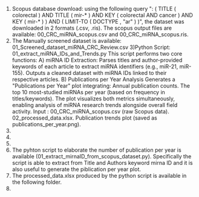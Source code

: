 1) Scopus database download: using the following query ": ( TITLE ( colorectal ) AND TITLE ( mir-* ) AND KEY ( colorectal AND cancer ) AND KEY ( mir-* ) ) AND ( LIMIT-TO ( DOCTYPE , "ar" ) )", the dataset was downloaded in 2 formats (.csv, .ris). The scopus output files are available:  00_CRC_miRNA_scopus.csv and 00_CRC_miRNA_scopus.ris.
2) The Manually screened dataset is available: 01_Screened_dataset_miRNA_CRC_Review.csv
3)Python Script: 01_extract_miRNA_IDs_and_Trends.py This script performs two core functions: A) miRNA ID Extraction: Parses titles and author-provided keywords of each article to extract miRNA identifiers (e.g., miR-21, miR-155). Outputs a cleaned dataset with miRNA IDs linked to their respective articles. B) Publications per Year Analysis Generates a "Publications per Year" plot integrating: Annual publication counts. The top 10 most-studied miRNAs per year (based on frequency in titles/keywords). The plot visualizes both metrics simultaneously, enabling analysis of miRNA research trends alongside overall field activity. Input : 00_CRC_miRNA_scopus.csv (raw Scopus data). 02_processed_data.xlsx.
Publication trends plot (saved as publications_per_year.png).
4)
5)
6)
7) The pyhton script to  elaborate the number of publication per year is available (01_extract_mirnaID_from_scopus_dataset.py). Specifically the script is able to extract from Title and Authors keyword mirna ID and it is also useful to generate the piblication per year plot.
8) The  processed_data.xlsx produced by the python script is available in the following folder.
9) 



